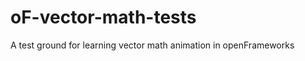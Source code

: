 oF-vector-math-tests
====================

A test ground for learning vector math animation in openFrameworks